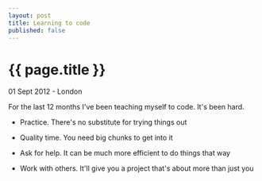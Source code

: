 ```yaml
---
layout: post
title: Learning to code
published: false
---
```


{{ page.title }}
================

<p class="meta">01 Sept 2012 - London</p>

For the last 12 months I've been teaching myself to code. It's been hard.

- Practice. There's no substitute for trying things out

- Quality time. You need big chunks to get into it

- Ask for help. It can be much more efficient to do things that way

- Work with others. It'll give you a project that's about more than just you